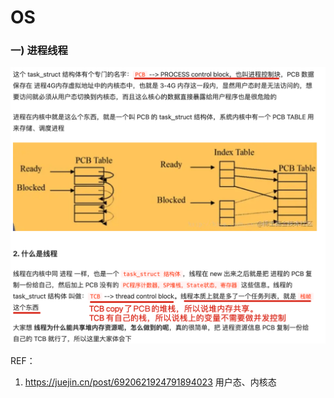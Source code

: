 # OS

### 一) 进程线程

![image-20220517094447404](OS.assets/image-20220517094447404.png)





REF：

1. https://juejin.cn/post/6920621924791894023  用户态、内核态